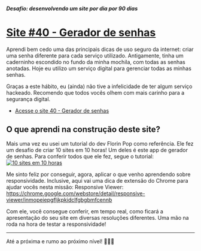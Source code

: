 ##### Desafio: desenvolvendo um site por dia por 90 dias 

# [Site #40 - Gerador de senhas](https://www.dorlyneto.com/90sites/40-gerador-de-senhas)

Aprendi bem cedo uma das principais dicas de uso seguro da internet: criar uma senha diferente para cada serviço utilizado. Antigamente, tinha um caderninho escondido no fundo da minha mochila, com todas as senhas anotadas. Hoje eu utilizo um serviço digital para gerenciar todas as minhas senhas. 

Graças a este hábito, eu (ainda) não tive a infelicidade de ter algum serviço hackeado. Recomendo que todos vocês olhem com mais carinho para a segurança digital.

* [Acesse o site 40 - Gerador de senhas](https://www.dorlyneto.com/90sites/40-gerador-de-senhas)

## O que aprendi na construção deste site?

Mais uma vez eu usei um tutorial do dev Florin Pop como referência. Ele fez um desafio de criar 10 sites em 10 horas! Um deles é este app de gerador de senhas. Para conferir todos que ele fez, segue o tutorial:
[![10 sites em 10 horas](https://img.youtube.com/vi/dtKciwk_si4/maxresdefault.jpg)](https://youtu.be/dtKciwk_si4?t=23612)

Me sinto feliz por conseguir, agora, aplicar o que venho aprendendo sobre responsividade. Inclusive, aqui vai uma dica de extensão do Chrome para ajudar vocês nesta missão: Responsive Viewer: https://chrome.google.com/webstore/detail/responsive-viewer/inmopeiepgfljkpkidclfgbgbmfcennb

Com ele, você consegue conferir, em tempo real, como ficará a apresentação do seu site em diversas resoluções diferentes. Uma mão na roda na hora de testar a responsividade!

---

Até a próxima e rumo ao próximo nível! 🚀🚀🚀



